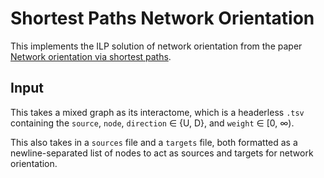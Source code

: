 # Shortest Paths Network Orientation

This implements the ILP solution of network orientation from the paper [Network orientation via shortest paths](https://doi.org/10.1093/bioinformatics/btu043).

## Input

This takes a mixed graph as its interactome, which is a headerless `.tsv` containing
the `source`, `node`, `direction` ∈ {U, D}, and `weight` ∈ [0, ∞).

This also takes in a `sources` file and a `targets` file, both formatted as a newline-separated list of nodes to act as sources and targets for network orientation.
